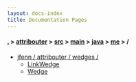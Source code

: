 ```yaml
---
layout: docs-index
title: Documentation Pages
---
```

#### [.](./../../../../../index) > [attribouter](./../../../../index) > [src](./../../../index) > [main](./../../index) > [java](./../index) > [me](./index) > **/**

- [jfenn / attribouter / wedges /](jfenn/attribouter/wedges)
	- [LinkWedge](jfenn/attribouter/wedges/LinkWedge)
	- [Wedge](jfenn/attribouter/wedges/Wedge)
